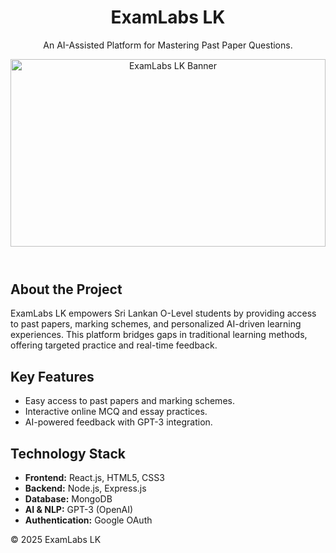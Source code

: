 <!DOCTYPE html>
<html lang="en">
<head>
    <meta charset="UTF-8">
    <meta name="viewport" content="width=device-width, initial-scale=1.0">
</head>
<body>
    <header>
        <h1>ExamLabs LK</h1>
        <p>An AI-Assisted Platform for Mastering Past Paper Questions.</p>
        <img src="https://github.com/user-attachments/assets/f7242bc6-65c1-4aa2-a154-1d3d23608db6" alt="ExamLabs LK Banner" style="width: 100%; max-height: 300px; object-fit: cover;">
    </header>
    <section>
        <h2>About the Project</h2>
        <p>ExamLabs LK empowers Sri Lankan O-Level students by providing access to past papers, marking schemes, and personalized AI-driven learning experiences. This platform bridges gaps in traditional learning methods, offering targeted practice and real-time feedback.</p>
    </section>
    <section>
        <h2>Key Features</h2>
        <ul>
            <li>Easy access to past papers and marking schemes.</li>
            <li>Interactive online MCQ and essay practices.</li>
            <li>AI-powered feedback with GPT-3 integration.</li>
        </ul>
    </section>
    <section>
        <h2>Technology Stack</h2>
        <ul>
            <li><strong>Frontend:</strong> React.js, HTML5, CSS3</li>
            <li><strong>Backend:</strong> Node.js, Express.js</li>
            <li><strong>Database:</strong> MongoDB</li>
            <li><strong>AI & NLP:</strong> GPT-3 (OpenAI)</li>
            <li><strong>Authentication:</strong> Google OAuth</li>
        </ul>
    </section>
    <footer>
        <p>&copy; 2025 ExamLabs LK</p>
    </footer>
</body>
</html>

